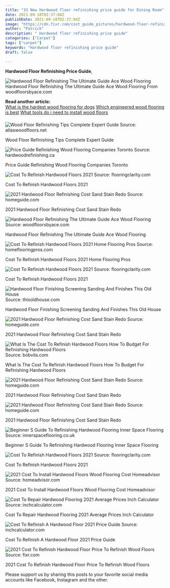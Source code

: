```yaml
---
title: "33 New Hardwood floor refinishing price guide for Dining Room"
date: 2021-09-18T02:37:04Z
publishDate: 2021-09-18T02:37:04Z
image: "https://cdn.fixr.com/cost_guide_pictures/hardwood-floor-refinishing-605db29ee39bc.png"
author: "Patrick"
description: " Hardwood floor refinishing price guide"
categories: ["Carpet"]
tags: ["carpet"]
keywords: "Hardwood floor refinishing price guide"
draft: false

---
```

<!-- Head tag Code -->
**Hardwood Floor Refinishing Price Guide**, 

![Hardwood Floor Refinishing The Ultimate Guide Ace Wood Flooring](https://woodfloorsbyace.com/wp-content/uploads/2019/06/hardwood-floor-refinishing-guide-featured.jpg "Hardwood Floor Refinishing The Ultimate Guide Ace Wood Flooring")
Hardwood Floor Refinishing The Ultimate Guide Ace Wood Flooring From woodfloorsbyace.com

**Read another article:**  
[What is the hardest wood flooring for dogs](/what-is-the-hardest-wood-flooring-for-dogs/)
[Which engineered wood flooring is best](/which-engineered-wood-flooring-is-best/)
[What tools do i need to install wood floors](/what-tools-do-i-need-to-install-wood-floors/)




### 

 


![Wood Floor Refinishing Tips Complete Expert Guide](https://www.atlaswoodfloors.net/wp-content/uploads/2018/05/wood-floor-refinishing-tips.jpg "Wood Floor Refinishing Tips Complete Expert Guide")
Source: atlaswoodfloors.net

Wood Floor Refinishing Tips Complete Expert Guide  

![Price Guide Refinishing Wood Flooring Companies Toronto](http://www.hardwoodrefinishing.ca/img/price-guide.jpg "Price Guide Refinishing Wood Flooring Companies Toronto")
Source: hardwoodrefinishing.ca

Price Guide Refinishing Wood Flooring Companies Toronto  

![Cost To Refinish Hardwood Floors 2021](https://www.flooringclarity.com/wp-content/uploads/2019/11/Hardwood-Refinish-Cost-Diy.jpg "Cost To Refinish Hardwood Floors 2021")
Source: flooringclarity.com

Cost To Refinish Hardwood Floors 2021  

![2021 Hardwood Floor Refinishing Cost Sand Stain Redo](http://cdn.homeguide.com/assets/images/content/homeguide-hardwood-floor-refinishing-costs-by-options-sand-stain-finish-buff-recoat-chart.jpg "2021 Hardwood Floor Refinishing Cost Sand Stain Redo")
Source: homeguide.com

2021 Hardwood Floor Refinishing Cost Sand Stain Redo  

![Hardwood Floor Refinishing The Ultimate Guide Ace Wood Flooring](https://woodfloorsbyace.com/wp-content/uploads/2019/06/hardwood-floor-refinishing-guide-featured.jpg "Hardwood Floor Refinishing The Ultimate Guide Ace Wood Flooring")
Source: woodfloorsbyace.com

Hardwood Floor Refinishing The Ultimate Guide Ace Wood Flooring  

![Cost To Refinish Hardwood Floors 2021 Home Flooring Pros](https://www.homeflooringpros.com/wp-content/uploads/2018/05/cost-refinish-hardwood.jpg "Cost To Refinish Hardwood Floors 2021 Home Flooring Pros")
Source: homeflooringpros.com

Cost To Refinish Hardwood Floors 2021 Home Flooring Pros  

![Cost To Refinish Hardwood Floors 2021](https://www.flooringclarity.com/wp-content/uploads/2019/11/Hardwood-Refinish-Banner-800x400.jpg "Cost To Refinish Hardwood Floors 2021")
Source: flooringclarity.com

Cost To Refinish Hardwood Floors 2021  

![Hardwood Floor Finishing Screening Sanding And Finishes This Old House](https://cdn.vox-cdn.com/thumbor/06yntlllt8pLmXa7KQ4Y1-3gS1A=/1400x1400/filters:format(jpeg)/cdn.vox-cdn.com/uploads/chorus_asset/file/19491106/refinishing_x.jpg "Hardwood Floor Finishing Screening Sanding And Finishes This Old House")
Source: thisoldhouse.com

Hardwood Floor Finishing Screening Sanding And Finishes This Old House  

![2021 Hardwood Floor Refinishing Cost Sand Stain Redo](http://cdn.homeguide.com/assets/images/content/homeguide-floor-sander-preparing-hardwood-for-refinishing.jpg "2021 Hardwood Floor Refinishing Cost Sand Stain Redo")
Source: homeguide.com

2021 Hardwood Floor Refinishing Cost Sand Stain Redo  

![What Is The Cost To Refinish Hardwood Floors How To Budget For Refinishing Hardwood Floors](https://empire-s3-production.bobvila.com/articles/wp-content/uploads/2021/05/Cost-to-Refinish-Hardwood-Floors.jpg "What Is The Cost To Refinish Hardwood Floors How To Budget For Refinishing Hardwood Floors")
Source: bobvila.com

What Is The Cost To Refinish Hardwood Floors How To Budget For Refinishing Hardwood Floors  

![2021 Hardwood Floor Refinishing Cost Sand Stain Redo](http://cdn.homeguide.com/assets/images/content/homeguide-wood-floor-refinishing-in-bedroom-before-and-after.jpg "2021 Hardwood Floor Refinishing Cost Sand Stain Redo")
Source: homeguide.com

2021 Hardwood Floor Refinishing Cost Sand Stain Redo  

![2021 Hardwood Floor Refinishing Cost Sand Stain Redo](http://cdn.homeguide.com/assets/images/content/homeguide-hardwood-floor-refinishing-in-kitchen-before-and-after.jpg "2021 Hardwood Floor Refinishing Cost Sand Stain Redo")
Source: homeguide.com

2021 Hardwood Floor Refinishing Cost Sand Stain Redo  

![Beginner S Guide To Refinishing Hardwood Flooring Inner Space Flooring](https://images.squarespace-cdn.com/content/v1/593ebdae197aeae4e21edde2/1571081173836-7C1K7K4RW3B0M7U1F071/Refinishing+Hardwood+Floors "Beginner S Guide To Refinishing Hardwood Flooring Inner Space Flooring")
Source: innerspaceflooring.co.uk

Beginner S Guide To Refinishing Hardwood Flooring Inner Space Flooring  

![Cost To Refinish Hardwood Floors 2021](https://www.flooringclarity.com/wp-content/uploads/2019/11/Hardwood-Refinish-Consider.jpg "Cost To Refinish Hardwood Floors 2021")
Source: flooringclarity.com

Cost To Refinish Hardwood Floors 2021  

![2021 Cost To Install Hardwood Floors Wood Flooring Cost Homeadvisor](https://www.homeadvisor.com/r/wp-content/uploads/2020/06/hardwood_flooring_types.png "2021 Cost To Install Hardwood Floors Wood Flooring Cost Homeadvisor")
Source: homeadvisor.com

2021 Cost To Install Hardwood Floors Wood Flooring Cost Homeadvisor  

![Cost To Repair Hardwood Flooring 2021 Average Prices Inch Calculator](https://cdn.inchcalculator.com/wp-content/uploads/2019/07/hardwood-floor-repair.jpg "Cost To Repair Hardwood Flooring 2021 Average Prices Inch Calculator")
Source: inchcalculator.com

Cost To Repair Hardwood Flooring 2021 Average Prices Inch Calculator  

![Cost To Refinish A Hardwood Floor 2021 Price Guide](https://cdn.inchcalculator.com/wp-content/uploads/2018/06/refinished-hardwood-floor.jpg "Cost To Refinish A Hardwood Floor 2021 Price Guide")
Source: inchcalculator.com

Cost To Refinish A Hardwood Floor 2021 Price Guide  

![2021 Cost To Refinish Hardwood Floor Price To Refinish Wood Floors](https://cdn.fixr.com/cost_guide_pictures/hardwood-floor-refinishing-605db29ee39bc.png "2021 Cost To Refinish Hardwood Floor Price To Refinish Wood Floors")
Source: fixr.com

2021 Cost To Refinish Hardwood Floor Price To Refinish Wood Floors  

Please support us by sharing this posts to your favorite social media accounts like Facebook, Instagram and the other.

